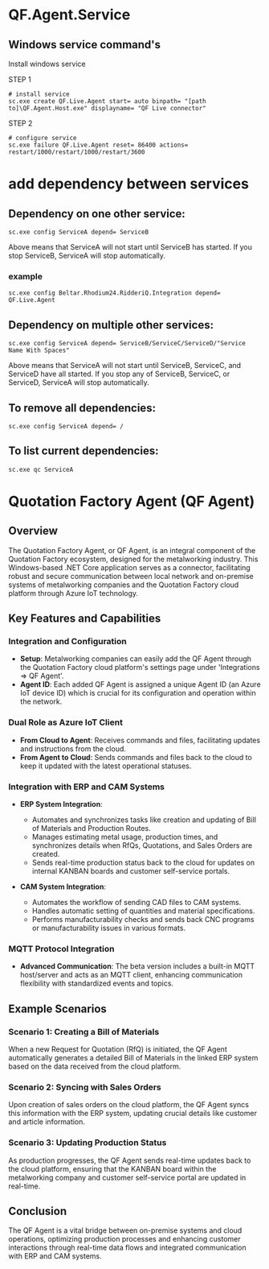 # QF.Agent.Service

## Windows service command's

Install windows service

STEP 1
```Commandbox (run as Administrator!)
# install service
sc.exe create QF.Live.Agent start= auto binpath= "[path to]\QF.Agent.Host.exe" displayname= "QF Live connector"
```
STEP 2
```Commandbox (run as Administrator!)
# configure service
sc.exe failure QF.Live.Agent reset= 86400 actions= restart/1000/restart/1000/restart/3600
```
# add dependency between services

## Dependency on one other service:
```Commandbox (run as Administrator!)
sc.exe config ServiceA depend= ServiceB
```
Above means that ServiceA will not start until ServiceB has started. If you stop ServiceB, ServiceA will stop automatically.
### example
```Commandbox (run as Administrator!)
sc.exe config Beltar.Rhodium24.RidderiQ.Integration depend= QF.Live.Agent
```
## Dependency on multiple other services:
```Commandbox (run as Administrator!)
sc.exe config ServiceA depend= ServiceB/ServiceC/ServiceD/"Service Name With Spaces"
```
Above means that ServiceA will not start until ServiceB, ServiceC, and ServiceD have all started. If you stop any of ServiceB, ServiceC, or ServiceD, ServiceA will stop automatically.

## To remove all dependencies:
```Commandbox (run as Administrator!)
sc.exe config ServiceA depend= /
```
## To list current dependencies:
```Commandbox (run as Administrator!)
sc.exe qc ServiceA
```
# Quotation Factory Agent (QF Agent)

## Overview

The Quotation Factory Agent, or QF Agent, is an integral component of the Quotation Factory ecosystem, designed for the metalworking industry. This Windows-based .NET Core application serves as a connector, facilitating robust and secure communication between local network and on-premise systems of metalworking companies and the Quotation Factory cloud platform through Azure IoT technology.

## Key Features and Capabilities

### Integration and Configuration

- **Setup**: Metalworking companies can easily add the QF Agent through the Quotation Factory cloud platform's settings page under 'Integrations => QF Agent'.
- **Agent ID**: Each added QF Agent is assigned a unique Agent ID (an Azure IoT device ID) which is crucial for its configuration and operation within the network.

### Dual Role as Azure IoT Client

- **From Cloud to Agent**: Receives commands and files, facilitating updates and instructions from the cloud.
- **From Agent to Cloud**: Sends commands and files back to the cloud to keep it updated with the latest operational statuses.

### Integration with ERP and CAM Systems

- **ERP System Integration**:
  - Automates and synchronizes tasks like creation and updating of Bill of Materials and Production Routes.
  - Manages estimating metal usage, production times, and synchronizes details when RfQs, Quotations, and Sales Orders are created.
  - Sends real-time production status back to the cloud for updates on internal KANBAN boards and customer self-service portals.

- **CAM System Integration**:
  - Automates the workflow of sending CAD files to CAM systems.
  - Handles automatic setting of quantities and material specifications.
  - Performs manufacturability checks and sends back CNC programs or manufacturability issues in various formats.

### MQTT Protocol Integration

- **Advanced Communication**: The beta version includes a built-in MQTT host/server and acts as an MQTT client, enhancing communication flexibility with standardized events and topics.

## Example Scenarios

### Scenario 1: Creating a Bill of Materials

When a new Request for Quotation (RfQ) is initiated, the QF Agent automatically generates a detailed Bill of Materials in the linked ERP system based on the data received from the cloud platform.

### Scenario 2: Syncing with Sales Orders

Upon creation of sales orders on the cloud platform, the QF Agent syncs this information with the ERP system, updating crucial details like customer and article information.

### Scenario 3: Updating Production Status

As production progresses, the QF Agent sends real-time updates back to the cloud platform, ensuring that the KANBAN board within the metalworking company and customer self-service portal are updated in real-time.

## Conclusion

The QF Agent is a vital bridge between on-premise systems and cloud operations, optimizing production processes and enhancing customer interactions through real-time data flows and integrated communication with ERP and CAM systems.

